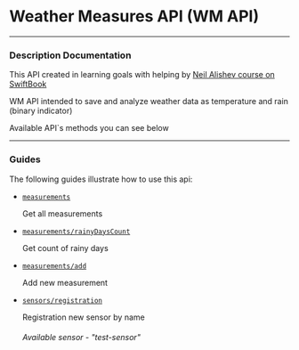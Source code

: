 # Weather Measures API (WM API)

____
### Description Documentation

This API created in learning goals with helping by [Neil Alishev course on SwiftBook](https://swiftbook.org/courses/438)

WM API intended to save and analyze weather data as temperature and rain (binary indicator)

Available API`s methods you can see below
____
### Guides

The following guides illustrate how to use this api:

* [`measurements`](https://localhost:8080/api/v1/measurements)
    
    Get all measurements

* [`measurements/rainyDaysCount`](https://localhost:8080/api/v1/measurements/rainyDaysCount)

  Get count of rainy days

* [`measurements/add`](https://localhost:8080/api/v1/measurements/add)

  Add new measurement

* [`sensors/registration`](https://localhost:8080/api/v1/sensors/registration)

  Registration new sensor by name
  ###### Available sensor - "test-sensor"

